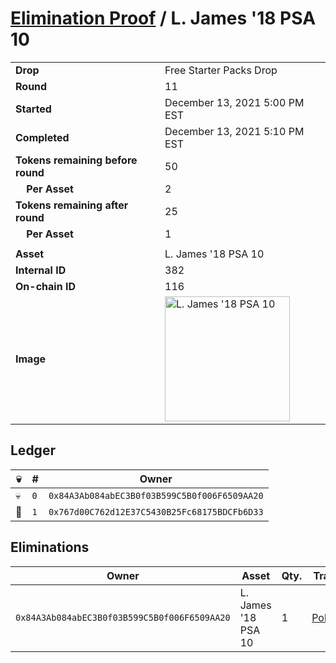 # [Elimination Proof](./readme.md) / L. James &#039;18 PSA 10

|||
|---|---|
| **Drop** | Free Starter Packs Drop |
| **Round** | 11 |
| **Started** | December 13, 2021 5:00 PM EST |
| **Completed** | December 13, 2021 5:10 PM EST |
| **Tokens remaining before round** | 50 |
| **&nbsp;&nbsp;&nbsp;&nbsp;Per Asset** | 2 |
| **Tokens remaining after round** | 25 |
| **&nbsp;&nbsp;&nbsp;&nbsp;Per Asset** | 1 |
| | |
| **Asset** | L. James &#039;18 PSA 10 |
| **Internal ID** | 382 |
| **On-chain ID** | 116 |
| **Image** | <img src="https://tcdn.blokpax.com/95048cbb-7e6f-4e96-8351-c1e7f64bcaa8/be994015434630e7b68378aff97ae7d892161ef9544ecedda4124de08684b642.jpg" height="200" alt="L. James &#039;18 PSA 10" /> |

## Ledger

| 💀 | # | Owner |
| --- | --- | --- |
| 💀 | `0` | `0x84A3Ab084abEC3B0f03B599C5B0f006F6509AA20` |
| 👑 | `1` | `0x767d00C762d12E37C5430B25Fc68175BDCFb6D33` |


## Eliminations

| Owner | Asset | Qty. | Transaction |
| --- | --- | --- | --- |
| `0x84A3Ab084abEC3B0f03B599C5B0f006F6509AA20` | L. James '18 PSA 10 | 1 | [Polygonscan](https://polygonscan.com/tx/0x071729a13090fbcb1c6d8bd2c6f4118d2bc640b7679c74c161a015ae924b014b) |
